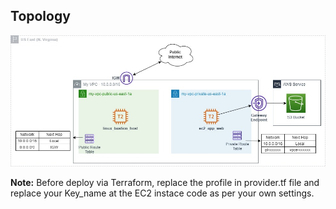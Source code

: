## Topology

![DIAGRAM!](Diagram/Topologia-VPC_Endpoint-Gateway-Private-Subnet.jpg)

**Note:** Before deploy via Terraform, replace the profile in provider.tf file and replace your Key_name at the EC2 instace code as per your own settings.
